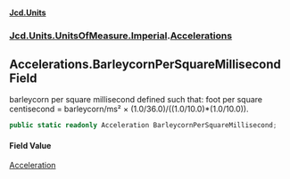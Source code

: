 #### [Jcd.Units](index.md 'index')

### [Jcd.Units.UnitsOfMeasure.Imperial](Jcd.Units.UnitsOfMeasure.Imperial.md 'Jcd.Units.UnitsOfMeasure.Imperial').[Accelerations](Accelerations.md 'Jcd.Units.UnitsOfMeasure.Imperial.Accelerations')

## Accelerations.BarleycornPerSquareMillisecond Field

barleycorn per square millisecond defined such that: foot per square centisecond = barleycorn/ms² ×
(1.0/36.0)/((1.0/10.0)*(1.0/10.0)).

```csharp
public static readonly Acceleration BarleycornPerSquareMillisecond;
```

#### Field Value

[Acceleration](Acceleration.md 'Jcd.Units.UnitTypes.Acceleration')